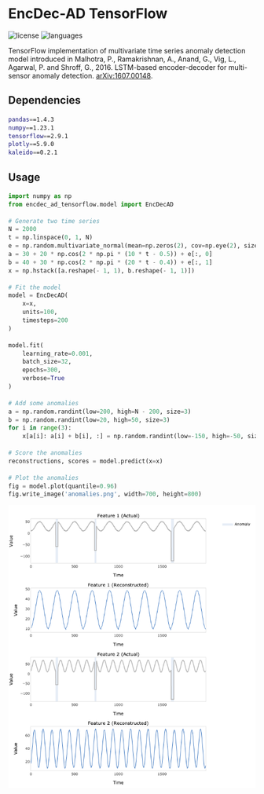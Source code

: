 # EncDec-AD TensorFlow

![license](https://img.shields.io/github/license/flaviagiammarino/encdec-ad-tensorflow)
![languages](https://img.shields.io/github/languages/top/flaviagiammarino/encdec-ad-tensorflow)

TensorFlow implementation of multivariate time series anomaly detection model introduced in Malhotra, P., Ramakrishnan, A.,
Anand, G., Vig, L., Agarwal, P. and Shroff, G., 2016. LSTM-based encoder-decoder for multi-sensor anomaly detection.
[arXiv:1607.00148](https://arxiv.org/abs/1607.00148).

## Dependencies
```bash
pandas==1.4.3
numpy==1.23.1
tensorflow==2.9.1
plotly==5.9.0
kaleido==0.2.1
```
## Usage
```python
import numpy as np
from encdec_ad_tensorflow.model import EncDecAD

# Generate two time series
N = 2000
t = np.linspace(0, 1, N)
e = np.random.multivariate_normal(mean=np.zeros(2), cov=np.eye(2), size=N)
a = 30 + 20 * np.cos(2 * np.pi * (10 * t - 0.5)) + e[:, 0]
b = 40 + 30 * np.cos(2 * np.pi * (20 * t - 0.4)) + e[:, 1]
x = np.hstack([a.reshape(- 1, 1), b.reshape(- 1, 1)])

# Fit the model
model = EncDecAD(
    x=x,
    units=100,
    timesteps=200
)

model.fit(
    learning_rate=0.001,
    batch_size=32,
    epochs=300,
    verbose=True
)

# Add some anomalies
a = np.random.randint(low=200, high=N - 200, size=3)
b = np.random.randint(low=20, high=50, size=3)
for i in range(3):
    x[a[i]: a[i] + b[i], :] = np.random.randint(low=-150, high=-50, size=2)

# Score the anomalies
reconstructions, scores = model.predict(x=x)

# Plot the anomalies
fig = model.plot(quantile=0.96)
fig.write_image('anomalies.png', width=700, height=800)
```
![anomalies](example/anomalies.png)
